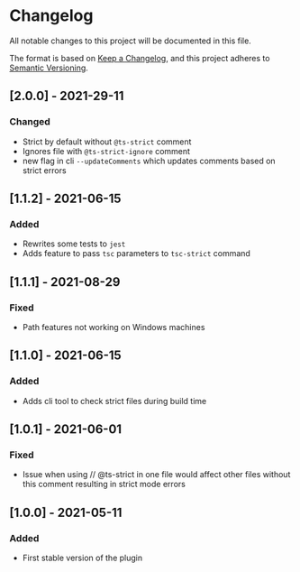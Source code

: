 # Changelog

All notable changes to this project will be documented in this file.

The format is based on [Keep a Changelog](https://keepachangelog.com/en/1.0.0/), and this project
adheres to [Semantic Versioning](https://semver.org/spec/v2.0.0.html).

## [2.0.0] - 2021-29-11

### Changed
- Strict by default without `@ts-strict` comment
- Ignores file with `@ts-strict-ignore` comment
- new flag in cli `--updateComments` which updates comments based on strict errors

## [1.1.2] - 2021-06-15

### Added
- Rewrites some tests to `jest`
- Adds feature to pass `tsc` parameters to `tsc-strict` command

## [1.1.1] - 2021-08-29

### Fixed

- Path features not working on Windows machines

## [1.1.0] - 2021-06-15

### Added

- Adds cli tool to check strict files during build time

## [1.0.1] - 2021-06-01

### Fixed

- Issue when using // @ts-strict in one file would affect other files without this comment resulting
  in strict mode errors

## [1.0.0] - 2021-05-11

### Added

- First stable version of the plugin

